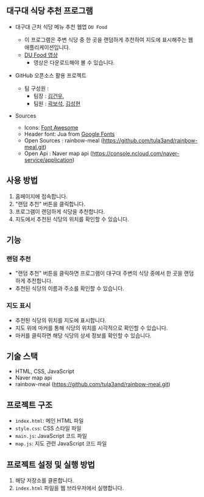 ## 대구대 식당 추천 프로그램

- 대구대 근처 식당 메뉴 추천 웹앱 `DU Food`
  - 이 프로그램은 주변 식당 중 한 곳을 랜덤하게 추천하여 지도에 표시해주는 웹 애플리케이션입니다.
  - [DU Food 영상](https://github.com/tula3and/rainbow-meal/blob/main/data/Demo%20Video.mp4)
    - 영상은 다운로드해야 볼 수 있습니다.
     
- GitHub 오픈소스 활용 프로젝트
  - 팀 구성원 : 
    - 팀장 : [김건우](https://github.com/tula3and),
    - 팀원 : [곽보석](https://github.com/seung365), [김성현](https://github.com/seung365)

- Sources
  - Icons: [Font Awesome](https://fontawesome.com/)
  - Header font: Jua from [Google Fonts](https://fonts.google.com/)
  - Open Sources : rainbow-meal (https://github.com/tula3and/rainbow-meal.git)
  - Open Api : Naver map api (https://console.ncloud.com/naver-service/application)
  
## 사용 방법

1. 홈페이지에 접속합니다.
2. "랜덤 추천" 버튼을 클릭합니다.
3. 프로그램이 랜덤하게 식당을 추천합니다.
4. 지도에서 추천된 식당의 위치를 확인할 수 있습니다.

## 기능

### 랜덤 추천

- "랜덤 추천" 버튼을 클릭하면 프로그램이 대구대 주변의 식당 중에서 한 곳을 랜덤하게 추천합니다.
- 추천된 식당의 이름과 주소를 확인할 수 있습니다.

### 지도 표시

- 추천된 식당의 위치를 지도에 표시합니다.
- 지도 위에 마커를 통해 식당의 위치를 시각적으로 확인할 수 있습니다.
- 마커를 클릭하면 해당 식당의 상세 정보를 확인할 수 있습니다.

## 기술 스택

- HTML, CSS, JavaScript
- Naver map api
- rainbow-meal (https://github.com/tula3and/rainbow-meal.git)

## 프로젝트 구조

- `index.html`: 메인 HTML 파일
- `style.css`: CSS 스타일 파일
- `main.js`: JavaScript 코드 파일
- `map.js`: 지도 관련 JavaScript 코드 파일

## 프로젝트 설정 및 실행 방법

1. 해당 저장소를 클론합니다.
2. `index.html` 파일을 웹 브라우저에서 실행합니다.
